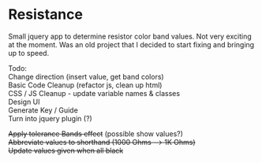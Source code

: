 Resistance
==========

Small jquery app to determine resistor color band values. Not very exciting at the moment. Was an old project that I decided to start fixing and bringing up to speed.




Todo:  
Change direction (insert value, get band colors)  
Basic Code Cleanup  (refactor js, clean up html)   
CSS / JS Cleanup - update variable names & classes   
Design UI   
Generate Key / Guide  
Turn into jquery plugin (?)  

~~Apply tolerance Bands effect~~ (possible show values?)  
~~Abbreviate values to shorthand (1000 Ohms --> 1K Ohms)~~    
~~Update values given when all black~~